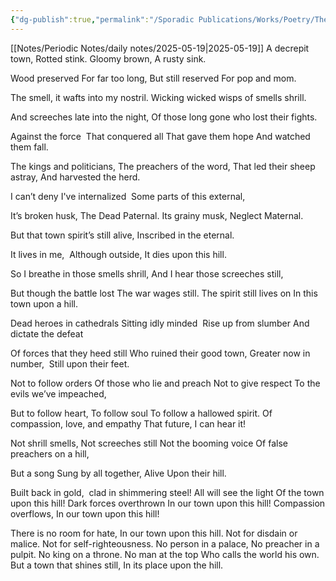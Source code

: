 ```yaml
---
{"dg-publish":true,"permalink":"/Sporadic Publications/Works/Poetry/The Town On A Hill/"}
---
```


[[Notes/Periodic Notes/daily notes/2025-05-19\|2025-05-19]]
A decrepit town,
Rotted stink.
Gloomy brown,
A rusty sink.

Wood preserved
For far too long,
But still reserved
For pop and mom.

The smell, 
it wafts into my nostril.
Wicking wicked wisps
of smells shrill.

And screeches late 
into the night,
Of those long gone 
who lost their fights.

Against the force 
That conquered all
That gave them hope
And watched them fall.

The kings and politicians,
The preachers of the word,
That led their sheep astray,
And harvested the herd.

I can’t deny 
I've internalized 
Some parts 
of this external,

It’s broken husk,
The Dead Paternal.
Its grainy musk,
Neglect Maternal.

But that town spirit’s 
still alive,
Inscribed
in the eternal.

It lives in me, 
Although outside,
It dies upon
this hill.

So I breathe in
those smells shrill,
And I hear
those screeches still,

But though the battle lost
The war wages still.
The spirit still lives on
In this town upon a hill.

Dead heroes in cathedrals
Sitting idly minded 
Rise up from slumber
And dictate the defeat

Of forces that they heed still
Who ruined their good town,
Greater now in number, 
Still upon their feet.

Not to follow orders
Of those who lie and preach
Not to give respect
To the evils we’ve impeached,

But to follow heart, To follow soul
To follow a hallowed spirit.
Of compassion, love, and empathy
That future, I can hear it!

Not shrill smells,
Not screeches still
Not the booming voice
Of false preachers on a hill,

But a song 
Sung by all together,
Alive
Upon their hill.

Built back in gold, 
clad in shimmering steel!
All will see the light
Of the town upon this hill!
Dark forces overthrown
In our town upon this hill!
Compassion overflows,
In our town upon this hill!

There is no room for hate,
In our town upon this hill.
Not for disdain or malice.
Not for self-righteousness.
No person in a palace,
No preacher in a pulpit.
No king on a throne.
No man at the top
Who calls the world his own.
But a town that shines still,
In its place upon the hill.